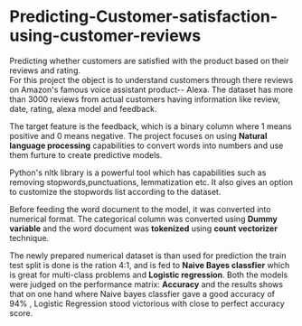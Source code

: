 # Predicting-Customer-satisfaction-using-customer-reviews
Predicting whether customers are satisfied with the product based on their reviews and rating.  
For this project the object is to understand customers through there reviews on Amazon's famous voice assistant product-- Alexa. The dataset has more than 3000 reviews from actual customers having information like review, date, rating, alexa model and feedback.

The target feature is the feedback, which is a binary column where 1 means positive and 0 means negative. 
The project focuses on using **Natural language processing** capabilities to convert words into numbers and use them furture to create predictive models. 

Python's nltk library is a powerful tool which has capabilities such as removing stopwords,punctuations, lemmatization etc. It also gives an option to customize the stopwords list according to the dataset.

Before feeding the word document to the model, it was converted into numerical format. The categorical column was converted using **Dummy variable** and the word document was **tokenized** using  **count vectorizer** technique. 

The newly prepared numerical dataset is than used for prediction the train test split is done is the ration 4:1, and is fed to **Naive Bayes classfier** which is great for multi-class problems and **Logistic regression**. Both the models were judged on the performance matrix: **Accuracy** and the results shows that on one hand where Naive bayes classfier gave a good accuracy of 94% , Logistic Regression stood victorious with close to perfect accuracy score. 
